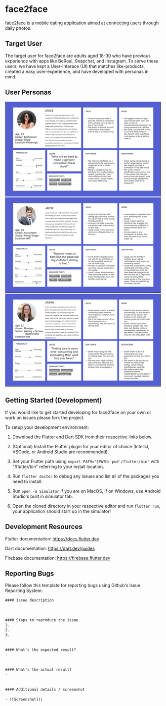 # face2face

face2face is a mobile dating application aimed at connecting users through daily photos.

## Target User

The target user for face2face are adults aged 18-30 who have previous experience with apps like BeReal, Snapchat, and Instagram.
To serve these users, we have kept a User-Interace (UI) that matches like-products, created a easy user-experience, and have developed with personas in mind.

## User Personas
![Grace](grace.png)
![Jacob](jacob.png)
![Sarah](sarah.png)

## Getting Started (Development)

If you would like to get started developing for face2face on your own or work on issues please fork the project.

To setup your development environment:

1. Download the Flutter and Dart SDK from their respective links below.

2. (Optional) Install the Flutter plugin for your editor of choice (IntelliJ, VSCode, or Android Studio are recommended).

3. Set your Flutter path using  ```export PATH="$PATH:`pwd`/flutter/bin"```  with "/flutter/bin" referring to your install location.

4. Run `flutter doctor` to debug any issues and list all of the packages you need to install.

5. Run `open -a Simulator` if you are on MacOS, if on Windows, use Android Studio's built in simulator tab.

6. Open the cloned directory in your respective editor and run `flutter run`, your application should start up in the simulator!

## Development Resources

Flutter documentation: https://docs.flutter.dev

Dart documentation: https://dart.dev/guides

Firebase documentation: https://firebase.flutter.dev

## Reporting Bugs

Please follow this template for reporting bugs using Github's Issue Reporting System:
````
#### Issue description



#### Steps to reproduce the issue
1.  
2. 
3. 


#### What's the expected result?
-


#### What's the actual result?
-


#### Additional details / screenshot

- ![Screenshot]()
````